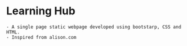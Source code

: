 # Learning Hub
    - A single page static webpage developed using bootstarp, CSS and HTML.
    - Inspired from alison.com
